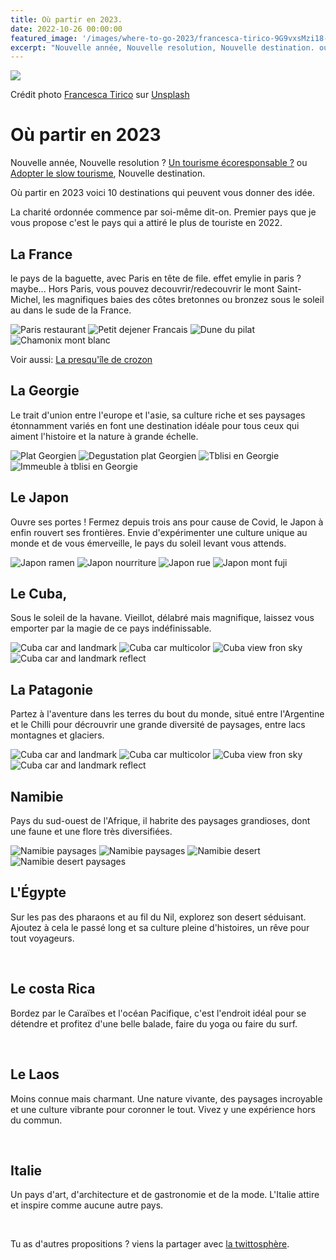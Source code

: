 ```yaml
---
title: Où partir en 2023.
date: 2022-10-26 00:00:00
featured_image: '/images/where-to-go-2023/francesca-tirico-9G9vxsMzi18-unsplash.jpg'
excerpt: "Nouvelle année, Nouvelle resolution, Nouvelle destination. ou partir en 2023 voici 10 destinations qui peuvent vous donner des idée."
---
```


![](/images/where-to-go-2023/francesca-tirico-9G9vxsMzi18-unsplash.jpg)

Crédit photo <a href="https://unsplash.com/@fra99?utm_source=unsplash&utm_medium=referral&utm_content=creditCopyText">Francesca Tirico</a> sur <a href="https://unsplash.com/photos/9G9vxsMzi18?utm_source=unsplash&utm_medium=referral&utm_content=creditCopyText">Unsplash</a>

# Où partir en 2023
Nouvelle année, Nouvelle resolution ? [Un tourisme écoresponsable ?]() ou [Adopter le slow tourisme](),  Nouvelle destination. 

Où partir en 2023 voici 10 destinations qui peuvent vous donner des idée.


La charité ordonnée commence par soi-même dit-on. Premier pays que je vous propose c'est le pays qui a attiré le plus de touriste en 2022. 

## La France
le pays de la baguette, avec Paris en tête de file. effet emylie in paris ? maybe... Hors Paris, vous pouvez decouvrir/redecouvrir le mont Saint-Michel, les magnifiques baies des côtes bretonnes ou bronzez sous le soleil au dans le sude de la France.
  
<div class="gallery" data-columns="2">
    <img src="/images/where-to-go-2023/celine-ylmz-KG8FHrHID20-unsplash.jpg" alt="Paris restaurant">
    <img src="/images/where-to-go-2023/corinne-kutz-DMLCealpXrM-unsplash.jpg" alt="Petit dejener Francais">
    <img src="/images/where-to-go-2023/mister-olsen-2CPLjlurnzs-unsplash.jpg" alt="Dune du pilat">
    <img src="/images/where-to-go-2023/tom-podmore-OmIMYsumWJQ-unsplash.jpg" alt="Chamonix mont blanc">
</div>

Voir aussi: [La presqu'île de crozon](https://journaldunvoyageur.fr/la-presquile-de-crozon-dans-le-breizh)

## La Georgie
Le trait d'union entre l'europe et l'asie, sa culture riche et ses paysages étonnamment variés en font une destination idéale pour tous ceux qui aiment l'histoire et la nature à grande échelle.

<div class="gallery" data-columns="2">
    <img src="/images/where-to-go-2023/sahand-hoseini-R2H4asDtjvY-unsplash.jpg" alt="Plat Georgien">
    <img src="/images/where-to-go-2023/sahand-hoseini-WLj_deC_iYM-unsplash.jpg" alt="Degustation plat Georgien">
    <img src="/images/where-to-go-2023/mostafa-meraji-2ecwDWtKJNc-unsplash.jpg" alt="Tblisi en Georgie">
    <img src="/images/where-to-go-2023/mostafa-meraji-DFT3KssiI6U-unsplash.jpg" alt="Immeuble à tblisi en Georgie">
</div>

## Le Japon 
Ouvre ses portes ! Fermez depuis trois ans pour cause de Covid, le Japon à enfin rouvert ses frontières. Envie d'expérimenter une culture unique au monde et de vous émerveille, le pays du soleil levant vous attends.

<div class="gallery" data-columns="2">
    <img src="/images/where-to-go-2023/mgg-vitchakorn-zXNC_lBBVGE-unsplash.jpg" alt="Japon ramen">
    <img src="/images/where-to-go-2023/mgg-vitchakorn-16uhRJI96Yw-unsplash.jpg" alt="Japon nourriture">
    <img src="/images/where-to-go-2023/duncan-lewis-_iS8zogaLcg-unsplash.jpg" alt="Japon rue">
    <img src="/images/where-to-go-2023/matthieu-gouiffes-vs4QsiiA0dg-unsplash.jpg" alt="Japon mont fuji">
</div>

## Le Cuba, 
Sous le soleil de la havane. Vieillot, délabré mais magnifique, laissez vous emporter par la magie de ce pays indéfinissable.

<div class="gallery" data-columns="2">
    <img src="/images/where-to-go-2023/florian-wehde-BDoHXtpZjN8-unsplash.jpg" alt="Cuba car and landmark">
    <img src="/images/where-to-go-2023/tiago-claro-RwqrGomMCAk-unsplash.jpg" alt="Cuba car multicolor">
    <img src="/images/where-to-go-2023/tiago-claro-v0Aiibob-Q8-unsplash.jpg" alt="Cuba view fron sky">
    <img src="/images/where-to-go-2023/tiago-claro-oi-4ZMgBSbA-unsplash.jpg" alt="Cuba car and landmark reflect">
</div>


## La Patagonie
Partez à l'aventure dans les terres du bout du monde, situé entre l'Argentine et le Chilli pour décrouvrir une grande diversité de paysages, entre lacs montagnes et glaciers. 

<div class="gallery" data-columns="2">
    <img src="/images/where-to-go-2023/karla-robinson-wVZpS0r23pU-unsplash.jpg" alt="Cuba car and landmark">
    <img src="/images/where-to-go-2023/nicole-giampietro-cblzcdLgSls-unsplash.jpg" alt="Cuba car multicolor">
    <img src="/images/where-to-go-2023/hans-jurgen-weinhardt-xjB_efKoX1E-unsplash.jpg" alt="Cuba view fron sky">
    <img src="/images/where-to-go-2023/jonas-ducker-SN5tt-oozVI-unsplash.jpg" alt="Cuba car and landmark reflect">
</div>

## Namibie
Pays du sud-ouest de l'Afrique, il habrite des paysages grandioses, dont une faune et une flore très diversifiées.

<div class="gallery" data-columns="2">
    <img src="/images/where-to-go-2023/alan-j-hendry-idWZldBFQ8U-unsplash.jpg" alt="Namibie paysages">
    <img src="/images/where-to-go-2023/ashim-d-silva-S2Q5mdOrrVc-unsplash.jpg" alt="Namibie paysages">
    <img src="/images/where-to-go-2023/andrew-liu-MTtKC7YK1EE-unsplash.jpg" alt="Namibie desert">
    <img src="/images/where-to-go-2023/grant-durr-3tIEf0DTmRQ-unsplash.jpg" alt="Namibie desert paysages">
</div>

## L'Égypte
Sur les pas des pharaons et au fil du Nil, explorez son desert séduisant. Ajoutez à cela le passé long et sa culture pleine d'histoires, un rêve pour tout voyageurs.

<div class="gallery" data-columns="2">
    <img src="/images/where-to-go-2023/sandro-gautier-zr5XphbVS3k-unsplash.jpg" alt="">
    <img src="/images/where-to-go-2023/mhmd-sedky-4u_NwZCnwuY-unsplash.jpg" alt="">
    <img src="/images/where-to-go-2023/omar-adel-fJKMxGgJuHk-unsplash.jpg" alt="">
    <img src="/images/where-to-go-2023/yousef-salhamoud-bQiWflOon_Q-unsplash.jpg" alt="">
</div>

## Le costa Rica
Bordez par le Caraïbes et l'océan Pacifique, c'est l'endroit idéal pour se détendre et profitez d'une belle balade, faire du yoga ou faire du surf.

<div class="gallery" data-columns="2">
    <img src="/images/where-to-go-2023/fabian-marin-zuniga-wzEQqi-nQPk-unsplash.jpg" alt="">
    <img src="/images/where-to-go-2023/alexander-aguero-gBYjeZlOW6E-unsplash.jpg" alt="">
    <img src="/images/where-to-go-2023/samuel-charron-7C7jwyZnVlg-unsplash.jpg" alt="">
    <img src="/images/where-to-go-2023/berti-benbanaste-tCSWxjURbng-unsplash.jpg" alt="">
</div>

## Le Laos
Moins connue mais charmant. Une nature vivante, des paysages incroyable et une culture vibrante pour coronner le tout. Vivez y une expérience hors du commun.

<div class="gallery" data-columns="2">
    <img src="/images/where-to-go-2023/swapnil-kulkarni-Ciifa9kOsn8-unsplash.jpg" alt="">
    <img src="/images/where-to-go-2023/joule-benjarat-AvlRdQsLzbE-unsplash.jpg" alt="">
    <img src="/images/where-to-go-2023/mon-jester-P4zf1I8NZkM-unsplash.jpg" alt="">
    <img src="/images/where-to-go-2023/peter-burdon-4h2xmY48biY-unsplash.jpg" alt="">
</div>

## Italie
Un pays d'art, d'architecture et de gastronomie et de la mode. L'Italie attire et inspire comme aucune autre pays.

<div class="gallery" data-columns="2">
    <img src="/images/where-to-go-2023/romain-chollet-3bdXRhUdYtw-unsplash.jpg" alt="">
    <img src="/images/where-to-go-2023/marty-h81VxGXP5Eg-unsplash.jpg" alt="">
    <img src="/images/where-to-go-2023/carole-hachet-IDsXwW0PVJc-unsplash.jpg" alt="">
    <img src="/images/where-to-go-2023/antoine-fabre-OdWrprxw1oQ-unsplash.jpg" alt="">
</div>


Tu as d'autres propositions ? viens la partager avec [la twittosphère](https://mobile.twitter.com/search?q=tweetd1voyageur). 
